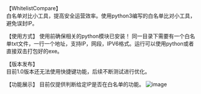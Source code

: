【WhitelistCompare】  
   白名单对比小工具，提高安全运营效率。使用python3编写的白名单比对小工具，避免误封IP。

【使用方式】
  使用前确保相关的python模块已安装！
  同一目录下需要有一个白名单txt文件，一行一个地址，支持IP，网段，IPV6格式。运行可以使用python或者直接双击打包好的exe。  
  
【版本发布】  
  目前1.0版本还无法使用快捷键功能，后续不断测试进行优化。  

【功能展示】 
目前仅提供判断给定IP是否在白名单的功能。
![image](https://github.com/Bluecap666/WhitelistCompare/assets/83532219/d17062c3-3f98-4ee4-9ff3-891ffc80d835)


